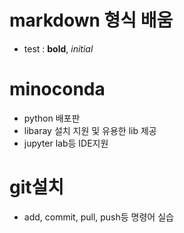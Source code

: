 # markdown 형식 배움
- test : **bold**, *initial*

# minoconda 
- python 배포판
- libaray 설치 지원 및 유용한 lib 제공
- jupyter lab등 IDE지원

# git설치
- add, commit, pull, push등 명령어 실습
  
